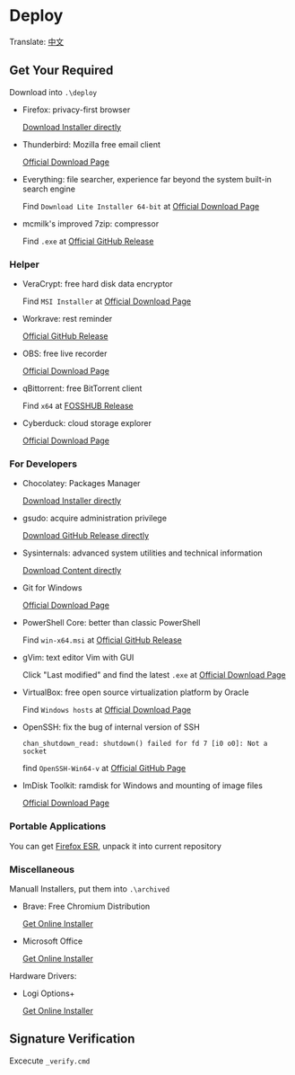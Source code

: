 # Deploy

Translate: [中文](./README_ZH.md)

## Get Your Required

Download into `.\deploy`

- Firefox: privacy-first browser

  [Download Installer directly](https://download.mozilla.org/?product=firefox-latest-ssl&os=win64)

- Thunderbird: Mozilla free email client

  [Official Download Page](https://www.thunderbird.net/)

- Everything: file searcher, experience far beyond the system built-in search engine

  Find `Download Lite Installer 64-bit` at [Official Download Page](https://www.voidtools.com)

- mcmilk's improved 7zip: compressor

  Find `.exe` at [Official GitHub Release](https://github.com/mcmilk/7-Zip-zstd/releases/latest)

### Helper

- VeraCrypt: free hard disk data encryptor

  Find `MSI Installer` at [Official Download Page](https://www.veracrypt.fr/en/Downloads.html)

- Workrave: rest reminder

  [Official GitHub Release](https://github.com/rcaelers/workrave/releases/latest)

- OBS: free live recorder

  [Official Download Page](https://obsproject.com/)

- qBittorrent: free BitTorrent client

  Find `x64` at [FOSSHUB Release](https://www.fosshub.com/qBittorrent.html)

- Cyberduck: cloud storage explorer

  [Official Download Page](https://cyberduck.io/download/)

### For Developers

- Chocolatey: Packages Manager

  [Download Installer directly](https://community.chocolatey.org/api/v2/package/chocolatey)

- gsudo: acquire administration privilege

  [Download GitHub Release directly](https://github.com/gerardog/gsudo/releases/latest/download/gsudoSetup.msi)

- Sysinternals: advanced system utilities and technical information

  [Download Content directly](https://download.sysinternals.com/files/SysinternalsSuite.zip)

- Git for Windows

  [Official Download Page](https://gitforwindows.org/)

- PowerShell Core: better than classic PowerShell

  Find `win-x64.msi` at [Official GitHub Release](https://aka.ms/powershell-release?tag=stable)

- gVim: text editor Vim with GUI

  Click "Last modified" and find the latest `.exe` at [Official Download Page](https://ftp.nluug.nl/pub/vim/pc/)

- VirtualBox: free open source virtualization platform by Oracle

  Find `Windows hosts` at [Official Download Page](https://www.virtualbox.org/wiki/Downloads#VirtualBoxbinaries)

- OpenSSH: fix the bug of internal version of SSH

      chan_shutdown_read: shutdown() failed for fd 7 [i0 o0]: Not a socket

  find `OpenSSH-Win64-v` at [Official GitHub Page](https://github.com/PowerShell/Win32-OpenSSH/releases/latest)

- ImDisk Toolkit: ramdisk for Windows and mounting of image files

  [Official Download Page](https://sourceforge.net/projects/imdisk-toolkit/files/latest/download)

### Portable Applications

You can get [Firefox ESR](https://portableapps.com/apps/internet/firefox-portable-esr),
unpack it into current repository

### Miscellaneous

Manuall Installers, put them into `.\archived`

- Brave: Free Chromium Distribution

  [Get Online Installer](https://laptop-updates.brave.com/latest/winx64)

- Microsoft Office

  [Get Online Installer](https://setup.office.com/)

Hardware Drivers:

- Logi Options+

  [Get Online Installer](https://www.logitech.com/software/logi-options-plus.html)

## Signature Verification

Excecute `_verify.cmd`
